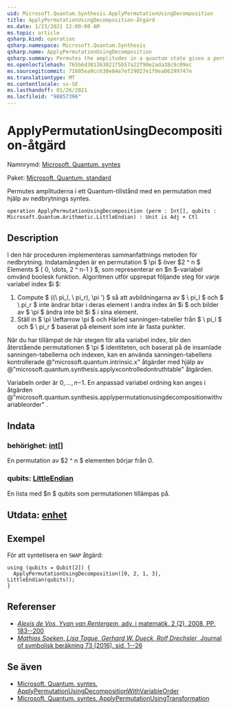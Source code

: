 ```yaml
---
uid: Microsoft.Quantum.Synthesis.ApplyPermutationUsingDecomposition
title: ApplyPermutationUsingDecomposition-åtgärd
ms.date: 1/23/2021 12:00:00 AM
ms.topic: article
qsharp.kind: operation
qsharp.namespace: Microsoft.Quantum.Synthesis
qsharp.name: ApplyPermutationUsingDecomposition
qsharp.summary: Permutes the amplitudes in a quantum state given a permutation using decomposition-based synthesis.
ms.openlocfilehash: 765b6d301363021f5b57a22f90e2ada38c9c09ec
ms.sourcegitcommit: 71605ea9cc630e84e7ef29027e1f0ea06299747e
ms.translationtype: MT
ms.contentlocale: sv-SE
ms.lasthandoff: 01/26/2021
ms.locfileid: "98857396"
---
```

# <a name="applypermutationusingdecomposition-operation"></a>ApplyPermutationUsingDecomposition-åtgärd

Namnrymd: [Microsoft. Quantum. syntes](xref:Microsoft.Quantum.Synthesis)

Paket: [Microsoft. Quantum. standard](https://nuget.org/packages/Microsoft.Quantum.Standard)


Permutes amplituderna i ett Quantum-tillstånd med en permutation med hjälp av nedbrytnings syntes.

```qsharp
operation ApplyPermutationUsingDecomposition (perm : Int[], qubits : Microsoft.Quantum.Arithmetic.LittleEndian) : Unit is Adj + Ctl
```


## <a name="description"></a>Description

I den här proceduren implementeras sammanfattnings metoden för nedbrytning.  Indatamängden är en permutation $ \pi $ över $2 ^ n $ Elements $ \{ 0, \dots, 2 ^ n-1 \} $, som representerar en $n $-variabel omvänd boolesk funktion.
Algoritmen utför upprepat följande steg för varje variabel index $i $:

1. Compute $ ((\ pi_l, \ pi_r), \pi ') $ så att avbildningarna av $ \ pi_l $ och $ \ pi_r $ inte ändrar bitar i deras element i andra index än $i $ och bilder av $ \pi $ ändra inte bit $i $ i sina element.
2. Ställ in $ \pi \leftarrow \pi $ och Härled sanningen-tabeller från $ \ pi_l $ och $ \ pi_r $ baserat på element som inte är fasta punkter.

När du har tillämpat de här stegen för alla variabel index, blir den återstående permutationen $ \pi $ identiteten, och baserat på de insamlade sanningen-tabellerna och indexen, kan en använda sanningen-tabellens kontrollerade @"microsoft.quantum.intrinsic.x" åtgärder med hjälp av @"microsoft.quantum.synthesis.applyxcontrolledontruthtable" åtgärden.

Variabeln order är $0, \dots, n-$1.  En anpassad variabel ordning kan anges i åtgärden @"microsoft.quantum.synthesis.applypermutationusingdecompositionwithvariableorder" .

## <a name="input"></a>Indata

### <a name="perm--int"></a>behörighet: [int](xref:microsoft.quantum.lang-ref.int)[]

En permutation av $2 ^ n $ elementen börjar från 0.


### <a name="qubits--littleendian"></a>qubits: [LittleEndian](xref:Microsoft.Quantum.Arithmetic.LittleEndian)

En lista med $n $ qubits som permutationen tillämpas på.



## <a name="output--unit"></a>Utdata: [enhet](xref:microsoft.quantum.lang-ref.unit)



## <a name="example"></a>Exempel

För att syntetisera en `SWAP` åtgärd:

```qsharp
using (qubits = Qubit[2]) {
  ApplyPermutationUsingDecomposition([0, 2, 1, 3], LittleEndian(qubits));
}
```

## <a name="references"></a>Referenser

- [*Alexis de Vos*, *Yvan van Rentergem*, adv. i matematik. 2 (2), 2008, PP. 183--200](http://www.aimsciences.org/article/doi/10.3934/amc.2008.2.183)
- [*Mathias Soeken*, *Lisa Tague*, *Gerhard W. Dueck*, *Rolf Drechsler*, Journal of symbolisk beräkning 73 (2016), sid. 1--26](https://www.sciencedirect.com/science/article/pii/S0747717115000188?via%3Dihub)

## <a name="see-also"></a>Se även

- [Microsoft. Quantum. syntes. ApplyPermutationUsingDecompositionWithVariableOrder](xref:Microsoft.Quantum.Synthesis.ApplyPermutationUsingDecompositionWithVariableOrder)
- [Microsoft. Quantum. syntes. ApplyPermutationUsingTransformation](xref:Microsoft.Quantum.Synthesis.ApplyPermutationUsingTransformation)